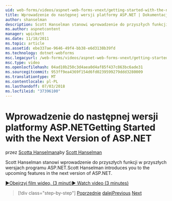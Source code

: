 ```yaml
---
uid: web-forms/videos/aspnet-web-forms-vnext/getting-started-with-the-next-version-of-aspnet
title: Wprowadzenie do następnej wersji platformy ASP.NET | Dokumentacja firmy Microsoft
author: shanselman
description: Scott Hanselman stanowi wprowadzenie do przyszłych funkcji w przyszłych wersjach programu ASP.NET.
ms.author: aspnetcontent
manager: wpickett
ms.date: 11/18/2011
ms.topic: article
ms.assetid: ebe337ae-9646-49f4-bb38-e6d3138b39fd
ms.technology: dotnet-webforms
msc.legacyurl: /web-forms/videos/aspnet-web-forms-vnext/getting-started-with-the-next-version-of-aspnet
msc.type: video
ms.openlocfilehash: 04ad10b250c3d4aea0d4af85f437c863bc6ade31
ms.sourcegitcommit: 953ff9ea4369f154d6fd0239599279ddd3280009
ms.translationtype: MT
ms.contentlocale: pl-PL
ms.lasthandoff: 07/03/2018
ms.locfileid: "37396100"
---
```

<a name="getting-started-with-the-next-version-of-aspnet"></a><span data-ttu-id="651e9-103">Wprowadzenie do następnej wersji platformy ASP.NET</span><span class="sxs-lookup"><span data-stu-id="651e9-103">Getting Started with the Next Version of ASP.NET</span></span>
====================
<span data-ttu-id="651e9-104">przez [Scotta Hanselmana](https://github.com/shanselman)</span><span class="sxs-lookup"><span data-stu-id="651e9-104">by [Scott Hanselman](https://github.com/shanselman)</span></span>

<span data-ttu-id="651e9-105">Scott Hanselman stanowi wprowadzenie do przyszłych funkcji w przyszłych wersjach programu ASP.NET.</span><span class="sxs-lookup"><span data-stu-id="651e9-105">Scott Hanselman introduces you to the upcoming features in the next version of ASP.NET.</span></span>

[<span data-ttu-id="651e9-106">&#9654;Obejrzyj film wideo, (3 minut)</span><span class="sxs-lookup"><span data-stu-id="651e9-106">&#9654; Watch video (3 minutes)</span></span>](https://channel9.msdn.com/Blogs/ASP-NET-Site-Videos/getting-started-with-the-next-version-of-aspnet)

> [!div class="step-by-step"]
> <span data-ttu-id="651e9-107">[Poprzednie](aspnet-vnext-videos-bundling-and-minification.md)
> [dalej](aspnet-and-web-tools-20122.md)</span><span class="sxs-lookup"><span data-stu-id="651e9-107">[Previous](aspnet-vnext-videos-bundling-and-minification.md)
[Next](aspnet-and-web-tools-20122.md)</span></span>
